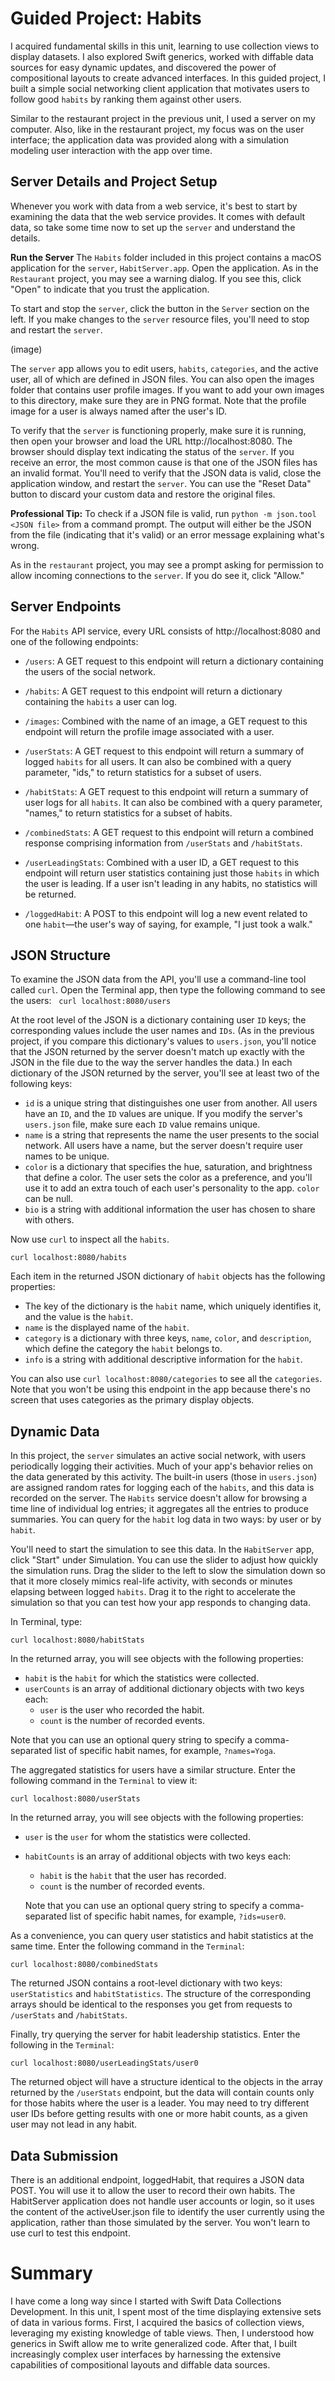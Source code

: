 # Guided Project: Habits

I acquired fundamental skills in this unit, learning to use collection views to display datasets. I also explored Swift generics, worked with diffable data sources for easy dynamic updates, and discovered the power of compositional layouts to create advanced interfaces. In this guided project, I built a simple social networking client application that motivates users to follow good `habits` by ranking them against other users.

Similar to the restaurant project in the previous unit, I used a server on my computer. Also, like in the restaurant project, my focus was on the user interface; the application data was provided along with a simulation modeling user interaction with the app over time.

## Server Details and Project Setup
Whenever you work with data from a web service, it's best to start by examining the data that the web service provides. It comes with default data, so take some time now to set up the `server` and understand the details.

**Run the Server**
The `Habits` folder included in this project contains a macOS application for the `server`, `HabitServer.app`. Open the application. As in the `Restaurant` project, you may see a warning dialog. If you see this, click "Open" to indicate that you trust the application.

To start and stop the `server`, click the button in the `Server` section on the left. If you make changes to the `server` resource files, you'll need to stop and restart the `server`.

(image)

The `server` app allows you to edit users, `habits`, `categories`, and the active user, all of which are defined in JSON files. You can also open the images folder that contains user profile images. If you want to add your own images to this directory, make sure they are in PNG format. Note that the profile image for a user is always named after the user's ID.

To verify that the `server` is functioning properly, make sure it is running, then open your browser and load the URL http://localhost:8080. The browser should display text indicating the status of the `server`. If you receive an error, the most common cause is that one of the JSON files has an invalid format. You'll need to verify that the JSON data is valid, close the application window, and restart the `server`. You can use the "Reset Data" button to discard your custom data and restore the original files.

**Professional Tip:** To check if a JSON file is valid, run `python -m json.tool <JSON file>` from a command prompt. The output will either be the JSON from the file (indicating that it's valid) or an error message explaining what's wrong.

As in the `restaurant` project, you may see a prompt asking for permission to allow incoming connections to the `server`. If you do see it, click "Allow."

## Server Endpoints
For the `Habits` API service, every URL consists of http://localhost:8080 and one of the following endpoints:

- `/users`: A GET request to this endpoint will return a dictionary containing the users of the social network.

- `/habits`: A GET request to this endpoint will return a dictionary containing the `habits` a user can log.

- `/images`: Combined with the name of an image, a GET request to this endpoint will return the profile image associated with a user.

- `/userStats`: A GET request to this endpoint will return a summary of logged `habits` for all users. It can also be combined with a query parameter, "ids," to return statistics for a subset of users.

- `/habitStats`: A GET request to this endpoint will return a summary of user logs for all `habits`. It can also be combined with a query parameter, "names," to return statistics for a subset of habits.

- `/combinedStats`: A GET request to this endpoint will return a combined response comprising information from `/userStats` and `/habitStats`.

- `/userLeadingStats`: Combined with a user ID, a GET request to this endpoint will return user statistics containing just those `habits` in which the user is leading. If a user isn't leading in any habits, no statistics will be returned.

- `/loggedHabit`: A POST to this endpoint will log a new event related to one `habit`—the user's way of saying, for example, "I just took a walk."

## JSON Structure
To examine the JSON data from the API, you'll use a command-line tool called `curl`. Open the Terminal app, then type the following command to see the users:
 
`curl localhost:8080/users`

At the root level of the JSON is a dictionary containing user `ID` keys; the corresponding values include the user names and `IDs`. (As in the previous project, if you compare this dictionary's values to `users.json`, you'll notice that the JSON returned by the server doesn't match up exactly with the JSON in the file due to the way the server handles the data.) In each dictionary of the JSON returned by the server, you'll see at least two of the following keys:
- `id` is a unique string that distinguishes one user from another. All users have an `ID`, and the `ID` values are unique. If you modify the server's `users.json` file, make sure each `ID` value remains unique.
- `name` is a string that represents the name the user presents to the social network. All users have a name, but the server doesn't require user names to be unique.
- `color` is a dictionary that specifies the hue, saturation, and brightness that define a color. The user sets the color as a preference, and you'll use it to add an extra touch of each user's personality to the app. `color` can be null.
- `bio` is a string with additional information the user has chosen to share with others.

Now use `curl` to inspect all the `habits`.

`curl localhost:8080/habits`

Each item in the returned JSON dictionary of `habit` objects has the following properties:
- The key of the dictionary is the `habit` name, which uniquely identifies it, and the value is the `habit`.
- `name` is the displayed name of the `habit`.
- `category` is a dictionary with three keys, `name`, `color`, and `description`, which define the category the `habit` belongs to.
- `info` is a string with additional descriptive information for the `habit`.

You can also use `curl localhost:8080/categories` to see all the `categories`. Note that you won't be using this endpoint in the app because there's no screen that uses categories as the primary display objects.

## Dynamic Data
In this project, the `server` simulates an active social network, with users periodically logging their activities. Much of your app's behavior relies on the data generated by this activity. The built-in users (those in `users.json`) are assigned random rates for logging each of the `habits`, and this data is recorded on the server. The `Habits` service doesn't allow for browsing a time line of individual log entries; it aggregates all the entries to produce summaries. You can query for the `habit` log data in two ways: by user or by `habit`.

You'll need to start the simulation to see this data. In the `HabitServer` app, click "Start" under Simulation. You can use the slider to adjust how quickly the simulation runs. Drag the slider to the left to slow the simulation down so that it more closely mimics real-life activity, with seconds or minutes elapsing between logged `habits`. Drag it to the right to accelerate the simulation so that you can test how your app responds to changing data.

In Terminal, type:

`curl localhost:8080/habitStats`

In the returned array, you will see objects with the following properties:
- `habit` is the `habit` for which the statistics were collected.
- `userCounts` is an array of additional dictionary objects with two keys each:
  - `user` is the user who recorded the habit.
  - `count` is the number of recorded events.

Note that you can use an optional query string to specify a comma-separated list of specific habit names, for example, `?names=Yoga`.

The aggregated statistics for users have a similar structure. Enter the following command in the `Terminal` to view it:

`curl localhost:8080/userStats`

In the returned array, you will see objects with the following properties:
- `user` is the `user` for whom the statistics were collected.
- `habitCounts` is an array of additional objects with two keys each:
  - `habit` is the `habit` that the user has recorded.
  - `count` is the number of recorded events.
  
  Note that you can use an optional query string to specify a comma-separated list of specific habit names, for example, `?ids=user0`.

As a convenience, you can query user statistics and habit statistics at the same time. Enter the following command in the `Terminal`:

`curl localhost:8080/combinedStats`

The returned JSON contains a root-level dictionary with two keys: `userStatistics` and `habitStatistics`. The structure of the corresponding arrays should be identical to the responses you get from requests to `/userStats` and `/habitStats`.

Finally, try querying the server for habit leadership statistics. Enter the following in the `Terminal`:

`curl localhost:8080/userLeadingStats/user0`

The returned object will have a structure identical to the objects in the array returned by the `/userStats` endpoint, but the data will contain counts only for those habits where the user is a leader. You may need to try different user IDs before getting results with one or more habit counts, as a given user may not lead in any habit.

## Data Submission

There is an additional endpoint, loggedHabit, that requires a JSON data POST. You will use it to allow the user to record their own habits. The HabitServer application does not handle user accounts or login, so it uses the content of the activeUser.json file to identify the user currently using the application, rather than those simulated by the server. You won't learn to use curl to test this endpoint.

# Summary

I have come a long way since I started with Swift Data Collections Development. In this unit, I spent most of the time displaying extensive sets of data in various forms. First, I acquired the basics of collection views, leveraging my existing knowledge of table views. Then, I understood how generics in Swift allow me to write generalized code. After that, I built increasingly complex user interfaces by harnessing the extensive capabilities of compositional layouts and diffable data sources.
